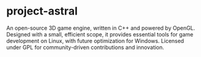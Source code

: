 # project-astral

An open-source 3D game engine, written in C++ and powered by OpenGL. Designed with a small, efficient scope, it provides
essential tools for game development on Linux, with future optimization for Windows. Licensed under GPL for
community-driven contributions and innovation.
